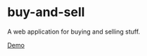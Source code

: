 # buy-and-sell
A web application for buying and selling stuff.

[Demo](http://mikael-nilsson.se/buy-and-sell)

